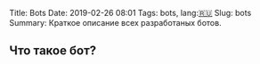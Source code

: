 Title: Bots
Date: 2019-02-26 08:01
Tags: bots, lang:[🇷🇺](ru)
Slug: bots
Summary: Краткое описание всех разработаных ботов.

## Что такое бот?